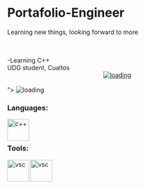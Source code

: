 # **Portafolio-Engineer**
Learning new things, looking forward to more

<br> 
<br>
-Learning C++
<br>
UDG student, Cualtos
<br>
<div align="center">
  <a href="<div align="center">
  <a href="https://orig00.deviantart.net/2b02/f/2018/074/3/2/dream_by_kirokaze-dc5yhml.gif">
  <img  src="https://orig00.deviantart.net/2b02/f/2018/074/3/2/dream_by_kirokaze-dc5yhml.gif"
       alt="loading" 
    /></a>
</div>
<br>">
  <img  src="https://orig00.deviantart.net/2b02/f/2018/074/3/2/dream_by_kirokaze-dc5yhml.gif"
       alt="loading" 
    /></a>
</div>
<br>


### **Languages:**
<img align="left" alt="c++" width="50px" src="https://upload.wikimedia.org/wikipedia/commons/thumb/1/18/ISO_C%2B%2B_Logo.svg/1822px-ISO_C%2B%2B_Logo.svg.png" />  

  
<br> 
<br>
 

### **Tools:**  

<img align="left" alt="vsc" width="50px" src="https://upload.wikimedia.org/wikipedia/commons/thumb/9/9a/Visual_Studio_Code_1.35_icon.svg/2048px-Visual_Studio_Code_1.35_icon.svg.png" /> 
<img align="left" alt="vsc" width="50px" src="https://dl.flathub.org/repo/appstream/x86_64/icons/128x128/org.codeblocks.codeblocks.png"  />

<br>
<br>
